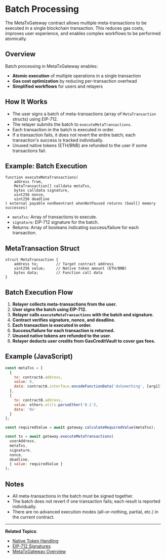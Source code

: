 # Batch Processing

The MetaTxGateway contract allows multiple meta-transactions to be executed in a single blockchain transaction. This reduces gas costs, improves user experience, and enables complex workflows to be performed atomically.

## Overview

Batch processing in MetaTxGateway enables:
- **Atomic execution** of multiple operations in a single transaction
- **Gas cost optimization** by reducing per-transaction overhead
- **Simplified workflows** for users and relayers

## How It Works

- The user signs a batch of meta-transactions (array of `MetaTransaction` structs) using EIP-712.
- The relayer submits the batch to `executeMetaTransactions`.
- Each transaction in the batch is executed in order.
- If a transaction fails, it does not revert the entire batch; each transaction's success is tracked individually.
- Unused native tokens (ETH/BNB) are refunded to the user if some transactions fail.

## Example: Batch Execution

```solidity
function executeMetaTransactions(
    address from,
    MetaTransaction[] calldata metaTxs,
    bytes calldata signature,
    uint256 nonce,
    uint256 deadline
) external payable nonReentrant whenNotPaused returns (bool[] memory successes)
```

- `metaTxs`: Array of transactions to execute.
- `signature`: EIP-712 signature for the batch.
- Returns: Array of booleans indicating success/failure for each transaction.

## MetaTransaction Struct

```solidity
struct MetaTransaction {
    address to;        // Target contract address
    uint256 value;     // Native token amount (ETH/BNB)
    bytes data;        // Function call data
}
```

## Batch Execution Flow

1. **Relayer collects meta-transactions from the user.**
2. **User signs the batch using EIP-712.**
3. **Relayer calls `executeMetaTransactions` with the batch and signature.**
4. **Contract verifies signature, nonce, and deadline.**
5. **Each transaction is executed in order.**
6. **Success/failure for each transaction is returned.**
7. **Unused native tokens are refunded to the user.**
8. **Relayer deducts user credits from GasCreditVault to cover gas fees.**

## Example (JavaScript)

```javascript
const metaTxs = [
  {
    to: contractA.address,
    value: 0,
    data: contractA.interface.encodeFunctionData('doSomething', [arg1])
  },
  {
    to: contractB.address,
    value: ethers.utils.parseEther('0.1'),
    data: '0x'
  }
];

const requiredValue = await gateway.calculateRequiredValue(metaTxs);

const tx = await gateway.executeMetaTransactions(
  userAddress,
  metaTxs,
  signature,
  nonce,
  deadline,
  { value: requiredValue }
);
```

## Notes

- All meta-transactions in the batch must be signed together.
- The batch does not revert if one transaction fails; each result is reported individually.
- There are no advanced execution modes (all-or-nothing, partial, etc.) in the current contract.

---

**Related Topics**:
- [Native Token Handling](native-token-handling.md)
- [EIP-712 Signatures](eip-712-signatures.md)
- [MetaTxGateway Overview](../metatxgateway.md)